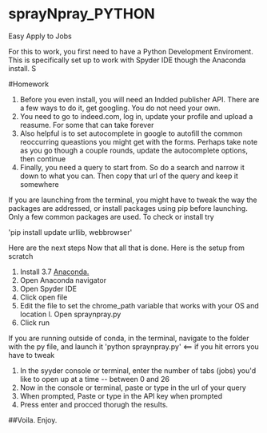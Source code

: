 # sprayNpray_PYTHON
Easy Apply to Jobs

For this to work, you first need to have a Python Development Enviroment. This is specifically set up to work with Spyder IDE though the Anaconda install. S

#Homework
1. Before you even install, you will need an Indded publisher API. There are a few ways to do it, get googling. You do not need your own. 
1. You need to go to indeed.com, log in, update your profile and upload a reasume. For some that can take forever
1. Also helpful is to set autocomplete in google to autofill the common reoccurring queastions you might get with the forms. Perhaps take note as you go though a couple rounds, update the autocomplete options, then continue
1. Finally, you need a query to start from. So do a search and narrow it down to what you can. Then copy that url of the query and keep it somewhere

If you are launching from the terminal, you might have to tweak the way the packages are addressed, or install packages using pip before launching. Only a few common packages are used. To check or install try

'pip install update urllib, webbrowser'

Here are the next steps Now that all that is done. Here is the setup from scratch

1. Install 3.7 [Anaconda.](https://www.anaconda.com/) 
1. Open Anaconda navigator
1. Open Spyder IDE
1. Click open file
1. Edit the file to set the chrome_path variable that works with your OS and location
l. Open spraynpray.py
1. Click run

If you are running outside of conda, in the terminal, navigate to the folder with the py file, and launch it
'python spraynpray.py' <== if you hit errors you have to tweak

1. In the syyder console or terminal, enter the number of tabs (jobs) you'd like to open up at a time -- between 0 and 26
1. Now in the console or terminal, paste or type in the url of your query
1. When prompted, Paste or type in the API key when prompted
1. Press enter and procced thorugh the results.

##Voila. Enjoy. 

